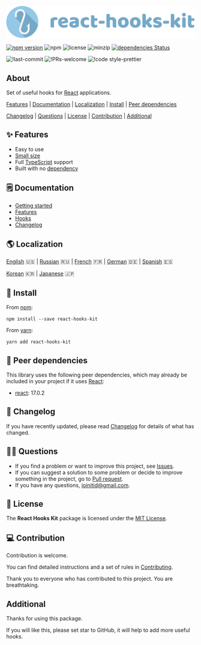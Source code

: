 ![logo](logo.svg)

[![npm version](https://badge.fury.io/js/react-hooks-kit.svg)](https://badge.fury.io/js/react-hooks-kit)
![npm](https://img.shields.io/npm/dw/react-hooks-kit)
![license](https://badgen.net/github/license/IOINITID/react-hooks-kit)
![minzip](https://img.shields.io/bundlephobia/minzip/react-hooks-kit)
[![dependencies Status](https://status.david-dm.org/gh/ioinitid/react-hooks-kit.svg)](https://david-dm.org/ioinitid/react-hooks-kit)

![!last-commit](https://img.shields.io/github/last-commit/ioinitid/react-hooks-kit)
![!PRs-welcome](https://img.shields.io/badge/PRs-welcome-brightgreen)
![!code style-prettier](https://img.shields.io/badge/code%20style-prettier-ff69b4)

## About

Set of useful hooks for [React](https://reactjs.org) applications.

[Features](#features) | [Documentation](#documentation) | [Localization](#localization) | [Install](#install) | [Peer dependencies](#peer-dependencies)

[Changelog](#changelog) | [Questions](#questions) | [License](#license) | [Contribution](#contribution) | [Additional](#additional)

## ✨ <a id="features">Features</a>

- Easy to use
- [Small size](https://bundlephobia.com/package/react-hooks-kit@1.0.1)
- Full [TypeScript](https://www.typescriptlang.org) support
- Built with no [dependency](https://github.com/IOINITID/react-hooks-kit/blob/master/package.json)

## 🗒 <a id="documentation">Documentation</a>

- [Getting started](https://ioinitid.github.io/react-hooks-kit/docs/about)
- [Features](https://ioinitid.github.io/react-hooks-kit/docs/features)
- [Hooks](https://ioinitid.github.io/react-hooks-kit/docs/hooks/state/use-modal-state)
- [Changelog](https://ioinitid.github.io/react-hooks-kit/docs/changelog)

## 🌎  <a id="localization">Localization</a>

[English](https://ioinitid.github.io/react-hooks-kit/docs/about) 🇺🇸 | [Russian](https://ioinitid.github.io/react-hooks-kit/ru/docs/about) 🇷🇺 | [French](https://ioinitid.github.io/react-hooks-kit/fr/docs/about) 🇫🇷 | [German](https://ioinitid.github.io/react-hooks-kit/de/docs/about) 🇩🇪 | [Spanish](https://ioinitid.github.io/react-hooks-kit/es/docs/about) 🇪🇸

[Korean](https://ioinitid.github.io/react-hooks-kit/ko/docs/about) 🇰🇷 | [Japanese](https://ioinitid.github.io/react-hooks-kit/ja/docs/about) 🇯🇵

## 🚀 <a id="install">Install</a>

From [npm](https://www.npmjs.com):

```
npm install --save react-hooks-kit
```

From [yarn](https://yarnpkg.com):

```
yarn add react-hooks-kit
```

## 🔗 <a id="peer-dependencies">Peer dependencies</a>

This library uses the following peer dependencies, which may already be included in your project if it uses [React](https://reactjs.org):

- [react](https://reactjs.org): 17.0.2

## 📃 <a id="changelog">Changelog</a>

If you have recently updated, please read [Changelog](https://github.com/IOINITID/react-hooks-kit/blob/master/changelog.md) for details of what has changed.

## 👨‍🚀 <a id="questions">Questions</a>

- If you find a problem or want to improve this project, see [Issues](https://github.com/IOINITID/react-hooks-kit/issues).
- If you can suggest a solution to some problem or decide to improve something in the project, go to [Pull request](https://github.com/IOINITID/react-hooks-kit/pulls).
- If you have any questions, [ioinitid@gmail.com](mailto:ioinitid@gmail.com).

## 📄 <a id="license">License</a>

The **React Hooks Kit** package is licensed under the [MIT License](https://github.com/IOINITID/react-hooks-kit/blob/master/license.md).

## 💻 <a id="contribution">Contribution</a>

Contribution is welcome.

You can find detailed instructions and a set of rules in [Contributing](https://github.com/IOINITID/react-hooks-kit/blob/master/contributing.md).

Thank you to everyone who has contributed to this project. You are breathtaking.

## <a id="additional">Additional</a>

Thanks for using this package.

If you will like this, please set star to GitHub, it will help to add more useful hooks.
